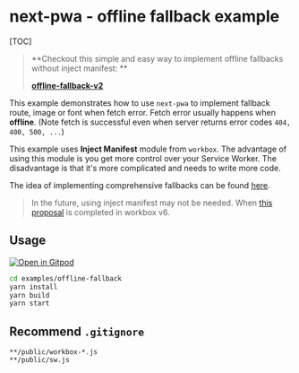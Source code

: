 # next-pwa - offline fallback example

[TOC]

> **Checkout this simple and easy way to implement offline fallbacks without inject manifest: **
>
> **[offline-fallback-v2](https://github.com/shadowwalker/next-pwa/tree/master/examples/offline-fallback-v2)**

This example demonstrates how to use `next-pwa` to implement fallback route, image or font when fetch error. Fetch error usually happens when **offline**. (Note fetch is successful even when server returns error codes `404, 400, 500, ...`)

This example uses **Inject Manifest** module from `workbox`. The advantage of using this module is you get more control over your Service Worker. The disadvantage is that it's more complicated and needs to write more code.

The idea of implementing comprehensive fallbacks can be found [here](https://developers.google.com/web/tools/workbox/guides/advanced-recipes#comprehensive_fallbacks).

> In the future, using inject manifest may not be needed. When [this proposal](https://github.com/GoogleChrome/workbox/issues/2569) is completed in workbox v6.

## Usage

[![Open in Gitpod](https://img.shields.io/badge/Open%20In-Gitpod.io-%231966D2?style=for-the-badge&logo=gitpod)](https://gitpod.io/#https://github.com/shadowwalker/next-pwa/)

```bash
cd examples/offline-fallback
yarn install
yarn build
yarn start
```

## Recommend `.gitignore`

```
**/public/workbox-*.js
**/public/sw.js
```
